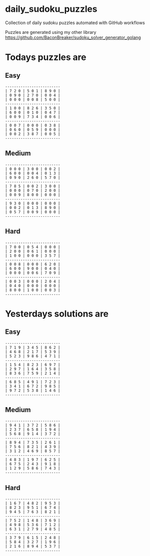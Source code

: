 
# daily_sudoku_puzzles 

Collection of daily sudoku puzzles automated with GitHub workflows 

Puzzles are generated using my other library https://github.com/BaconBreaker/sudoku_solver_generator_golang 
 

# Todays puzzles are 

## Easy 

```
-------------------------
| 7 2 0 | 5 0 1 | 8 9 0 | 
| 0 9 0 | 2 7 0 | 0 0 4 | 
| 0 0 0 | 0 0 8 | 5 0 0 | 
-------------------------
| 1 0 0 | 8 2 6 | 3 5 0 | 
| 6 0 0 | 0 1 0 | 0 4 7 | 
| 0 0 9 | 7 3 4 | 0 0 6 | 
-------------------------
| 0 0 7 | 0 0 0 | 0 3 8 | 
| 0 6 0 | 0 5 9 | 0 0 0 | 
| 0 0 2 | 3 8 7 | 0 0 5 | 
-------------------------
```
## Medium 

```
-------------------------
| 0 0 0 | 3 0 0 | 0 0 2 | 
| 6 0 0 | 0 0 4 | 0 1 3 | 
| 0 9 0 | 2 6 0 | 5 7 0 | 
-------------------------
| 7 8 5 | 0 0 2 | 3 0 0 | 
| 0 0 0 | 0 7 0 | 2 0 0 | 
| 0 0 9 | 8 0 0 | 0 0 0 | 
-------------------------
| 9 3 0 | 0 0 0 | 0 0 0 | 
| 0 0 2 | 0 1 3 | 8 9 0 | 
| 0 5 7 | 0 0 9 | 0 0 0 | 
-------------------------
```
## Hard 

```
-------------------------
| 7 0 0 | 0 5 4 | 0 0 0 | 
| 2 0 0 | 0 6 1 | 0 0 0 | 
| 1 0 0 | 0 0 0 | 3 5 7 | 
-------------------------
| 0 0 8 | 0 0 0 | 6 2 0 | 
| 6 0 0 | 9 0 0 | 0 4 0 | 
| 0 0 0 | 0 0 6 | 7 0 9 | 
-------------------------
| 0 0 3 | 0 0 0 | 2 0 4 | 
| 0 4 0 | 0 0 0 | 0 0 0 | 
| 8 0 0 | 1 0 0 | 0 0 3 | 
-------------------------
```
# Yesterdays solutions are 

## Easy 

```
-------------------------
| 7 1 9 | 3 4 5 | 8 6 2 | 
| 4 6 8 | 2 1 7 | 5 3 9 | 
| 5 2 3 | 9 8 6 | 4 7 1 | 
-------------------------
| 1 5 4 | 8 2 3 | 6 9 7 | 
| 2 9 7 | 1 6 4 | 3 5 8 | 
| 8 3 6 | 7 5 9 | 2 1 4 | 
-------------------------
| 6 8 5 | 4 9 1 | 7 2 3 | 
| 3 4 1 | 6 7 2 | 9 8 5 | 
| 9 7 2 | 5 3 8 | 1 4 6 | 
-------------------------
```
## Medium 

```
-------------------------
| 9 4 1 | 3 7 2 | 5 8 6 | 
| 2 3 7 | 6 5 8 | 1 9 4 | 
| 5 6 8 | 9 1 4 | 3 7 2 | 
-------------------------
| 8 9 4 | 7 3 5 | 2 6 1 | 
| 7 5 6 | 8 2 1 | 4 3 9 | 
| 3 1 2 | 4 6 9 | 8 5 7 | 
-------------------------
| 4 8 3 | 1 9 7 | 6 2 5 | 
| 6 7 5 | 2 4 3 | 9 1 8 | 
| 1 2 9 | 5 8 6 | 7 4 3 | 
-------------------------
```
## Hard 

```
-------------------------
| 1 6 7 | 4 8 2 | 9 5 3 | 
| 8 2 3 | 9 5 1 | 6 7 4 | 
| 9 4 5 | 7 6 3 | 8 2 1 | 
-------------------------
| 7 5 2 | 1 4 8 | 3 6 9 | 
| 4 9 8 | 5 3 6 | 7 1 2 | 
| 6 3 1 | 2 7 9 | 4 8 5 | 
-------------------------
| 3 7 9 | 6 1 5 | 2 4 8 | 
| 5 8 4 | 3 2 7 | 1 9 6 | 
| 2 1 6 | 8 9 4 | 5 3 7 | 
-------------------------
```
